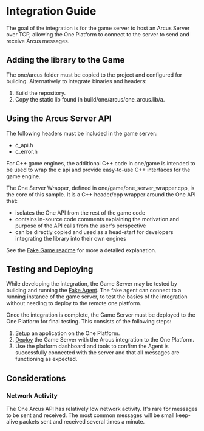 # Integration Guide

The goal of the integration is for the game server to host an Arcus Server over TCP, allowing the One Platform to connect to the server to send and receive Arcus messages.

## Adding the library to the Game

The one/arcus folder must be copied to the project and configured for building. Alternatively to integrate binaries and headers:
1. Build the repository.
2. Copy the static lib found in build/one/arcus/one_arcus.lib/a.

## Using the Arcus Server API

The following headers must be included in the game server:
- c_api.h
- c_error.h

For C++ game engines, the additional C++ code in one/game is intended to be used
to wrap the c api and provide easy-to-use C++ interfaces for the game engine.

The One Server Wrapper, defined in one/game/one_server_wrapper.cpp, is the core of this sample. It is a C++ header/cpp wrapper around the One API that:

- isolates the One API from the rest of the game code
- contains in-source code comments explaining the motivation and purpose of the API calls from the user's perspective
- can be directly copied and used as a head-start for developers integrating the library into their own engines

See the [Fake Game readme](../one/game/readme.md) for more a detailed explanation.

## Testing and Deploying

While developing the integration, the Game Server may be tested by building and running the [Fake Agent](../one/agent/readme.md). The fake agent can connect to a running instance of the game server, to test the basics of the integration without needing to deploy to the remote one platform.

Once the integration is complete, the Game Server must be deployed to the One Platform for final testing. This consists of the following steps:
1. [Setup](https://www.i3d.net/docs/one/odp/Platform-Overview/) an application on the One Platform.
2. [Deploy](https://www.i3d.net/docs/one/odp/Platform-Processes/Deployment-Process/) the Game Server with the Arcus integration to the One Platform.
3. Use the platform dashboard and tools to confirm the Agent is successfully connected with the server and that all messages are functioning as expected.

## Considerations

### Network Activity

The One Arcus API has relatively low network activity. It's rare for messages to be sent and received. The most common messages will be small keep-alive packets sent and received several times a minute.